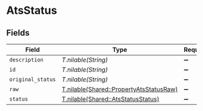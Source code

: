 # AtsStatus


## Fields

| Field                                                                                  | Type                                                                                   | Required                                                                               | Description                                                                            |
| -------------------------------------------------------------------------------------- | -------------------------------------------------------------------------------------- | -------------------------------------------------------------------------------------- | -------------------------------------------------------------------------------------- |
| `description`                                                                          | *T.nilable(String)*                                                                    | :heavy_minus_sign:                                                                     | N/A                                                                                    |
| `id`                                                                                   | *T.nilable(String)*                                                                    | :heavy_minus_sign:                                                                     | N/A                                                                                    |
| `original_status`                                                                      | *T.nilable(String)*                                                                    | :heavy_minus_sign:                                                                     | N/A                                                                                    |
| `raw`                                                                                  | [T.nilable(Shared::PropertyAtsStatusRaw)](../../models/shared/propertyatsstatusraw.md) | :heavy_minus_sign:                                                                     | N/A                                                                                    |
| `status`                                                                               | [T.nilable(Shared::AtsStatusStatus)](../../models/shared/atsstatusstatus.md)           | :heavy_minus_sign:                                                                     | N/A                                                                                    |